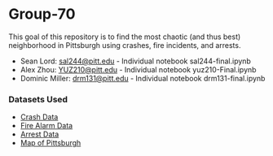 # Group-70
This goal of this repository is to find the most chaotic (and thus best) neighborhood in Pittsburgh using crashes, fire incidents, and arrests.
* Sean Lord: sal244@pitt.edu - Individual notebook sal244-final.ipynb
* Alex Zhou: YUZ210@pitt.edu - Individual notebook yuz210-Final.ipynb
* Dominic Miller: drm131@pitt.edu - Individual notebook drm131-final.ipynb

### Datasets Used
* [Crash Data](https://data.wprdc.org/dataset/allegheny-county-crash-data)
* [Fire Alarm Data](https://data.wprdc.org/datastore/dump/8d76ac6b-5ae8-4428-82a4-043130d17b02)
* [Arrest Data](https://data.wprdc.org/datastore/dump/e03a89dd-134a-4ee8-a2bd-62c40aeebc6f)
* [Map of Pittsburgh](https://data.wprdc.org/dataset/e672f13d-71c4-4a66-8f38-710e75ed80a4/resource/4af8e160-57e9-4ebf-a501-76ca1b42fc99/download/pittsburghpaneighborhoods-.geojson)


